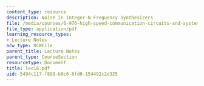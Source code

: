 ```yaml
---
content_type: resource
description: Noise in Integer-N Frequency Synthesizers
file: /media/courses/6-976-high-speed-communication-circuits-and-systems-spring-2003/5494c117f899b0c66fd0154492c2d325_lec16.pdf
file_type: application/pdf
learning_resource_types:
- Lecture Notes
ocw_type: OCWFile
parent_title: Lecture Notes
parent_type: CourseSection
resourcetype: Document
title: lec16.pdf
uid: 5494c117-f899-b0c6-6fd0-154492c2d325
---
```

